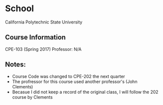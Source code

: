 # School
California Polytechnic State University

## Course Information
CPE-103 (Spring 2017)
Professor: N/A

## Notes:
- Course Code was changed to CPE-202 the next quarter
- The profressor for this course used another professor's (John Clements)
- Becasue I did not keep a record of the original class, I will follow the 202 course by Clements 
